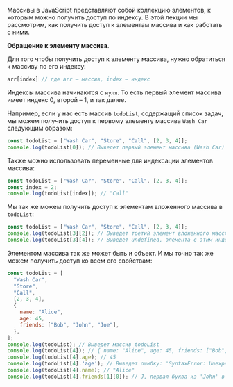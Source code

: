 Массивы в JavaScript представляют собой коллекцию элементов, к которым можно получить доступ по индексу. В этой лекции мы рассмотрим, как получить доступ к элементам массива и как работать с ними.

**Обращение к элементу массива**.

Для того чтобы получить доступ к элементу массива, нужно обратиться к массиву по его индексу:

```js
arr[index] // где arr – массив, index – индекс
```

Индексы массива начинаются с `нуля`. То есть первый элемент массива имеет индекс 0, второй – 1, и так далее.

Например, если у нас есть массив `todoList`, содержащий список задач, мы можем получить доступ к первому элементу массива `Wash Car` следующим образом:

```js
const todoList = ["Wash Car", "Store", "Call", [2, 3, 4]];
console.log(todoList[0]); // Выведет первый элемент массива (Wash Car)
```

Также можно использовать переменные для индексации элементов массива:

```js
const todoList = ["Wash Car", "Store", "Call", [2, 3, 4]];
const index = 2;
console.log(todoList[index]); // "Call"
```

Мы так же можем получить доступ к элементам вложенного массива в `todoList`:

```js
const todoList = ["Wash Car", "Store", "Call", [2, 3, 4]];
console.log(todoList[3][2]); // Выведет третий элемент вложенного массива массива (4)
console.log(todoList[3][4]); // Выведет undefined, элемента с этим индексом не существует
```

Элементом массива так же может быть и объект. И мы точно так же можем получить доступ ко всем его свойствам:

```js
const todoList = [
  "Wash Car",
  "Store",
  "Call",
  [2, 3, 4],
  {
    name: "Alice",
    age: 45,
    friends: ["Bob", "John", "Joe"],
  },
];
console.log(todoList); // Выведет массив todoList
console.log(todoList[4]); // { name: "Alice", age: 45, friends: ["Bob", "John", "Joe"]}
console.log(todoList[4].age); // 45
console.log(todoList[4].'age'); // Выведет ошибку: 'SyntaxError: Unexpected string'
console.log(todoList[4].name); // "Alice"
console.log(todoList[4].friends[1][0]); // J, первая буква из 'John' в массиве friends
```
